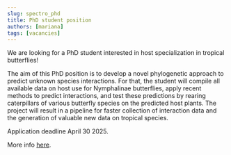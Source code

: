 ```yaml
---
slug: spectro_phd
title: PhD student position
authors: [mariana]
tags: [vacancies]
---
```


We are looking for a PhD student interested in host specialization in tropical butterflies!

<!-- truncate -->

The aim of this PhD position is to develop a novel phylogenetic approach to predict unknown species interactions. For that, the student will compile all available data on host use for Nymphalinae butterflies, apply recent methods to predict interactions, and test these predictions by rearing caterpillars of various butterfly species on the predicted host plants. The project will result in a pipeline for faster collection of interaction data and the generation of valuable new data on tropical species.

Application deadline April 30 2025.

More info [here](https://www.slu.se/en/about-slu/work-at-slu/jobs-vacancies/?rmpage=job&rmjob=12583&rmlang=UK).
